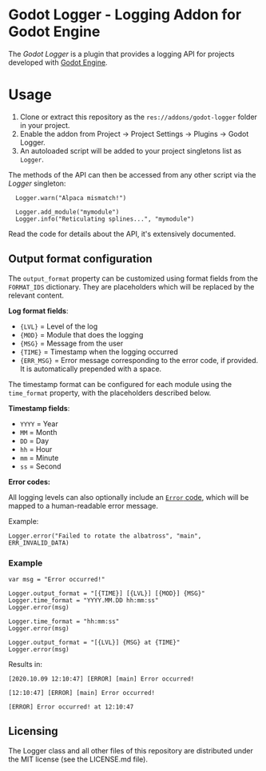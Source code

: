 Godot Logger - Logging Addon for Godot Engine
===========================================

The *Godot Logger* is a plugin that provides a logging API for
projects developed with [Godot Engine](https://godotengine.org).

# Usage

1. Clone or extract this repository as the `res://addons/godot-logger` folder in your project.
2. Enable the addon from  Project -> Project Settings -> Plugins -> Godot Logger.
3. An autoloaded script will be added to your project singletons list as `Logger`.

The methods of the API can then be accessed from any other script via the *Logger*
singleton:
```
  Logger.warn("Alpaca mismatch!")

  Logger.add_module("mymodule")
  Logger.info("Reticulating splines...", "mymodule")
```

Read the code for details about the API, it's extensively documented.

## Output format configuration

The `output_format` property can be customized using format fields from the
`FORMAT_IDS` dictionary. They are placeholders which will be replaced by the
relevant content.

**Log format fields**:

* `{LVL}`     = Level of the log
* `{MOD}`     = Module that does the logging
* `{MSG}`     = Message from the user
* `{TIME}`    = Timestamp when the logging occurred
* `{ERR_MSG}` = Error message corresponding to the error code, if provided.
                It is automatically prepended with a space.

The timestamp format can be configured for each module using the `time_format`
property, with the placeholders described below.

**Timestamp fields**:

* `YYYY` = Year
* `MM` = Month
* `DD` = Day
* `hh` = Hour
* `mm` = Minute
* `ss` = Second

**Error codes:**

All logging levels can also optionally include an
[`Error` code](https://docs.godotengine.org/en/stable/classes/class_@globalscope.html?#enum-globalscope-error),
which will be mapped to a human-readable error message.

Example:
```
Logger.error("Failed to rotate the albatross", "main", ERR_INVALID_DATA)
```

### Example

```gdscript
var msg = "Error occurred!"

Logger.output_format = "[{TIME}] [{LVL}] [{MOD}] {MSG}"
Logger.time_format = "YYYY.MM.DD hh:mm:ss"
Logger.error(msg)

Logger.time_format = "hh:mm:ss"
Logger.error(msg)

Logger.output_format = "[{LVL}] {MSG} at {TIME}"
Logger.error(msg)
```

Results in:
```
[2020.10.09 12:10:47] [ERROR] [main] Error occurred!

[12:10:47] [ERROR] [main] Error occurred!

[ERROR] Error occurred! at 12:10:47
```

## Licensing

The Logger class and all other files of this repository are distributed under the
MIT license (see the LICENSE.md file).

